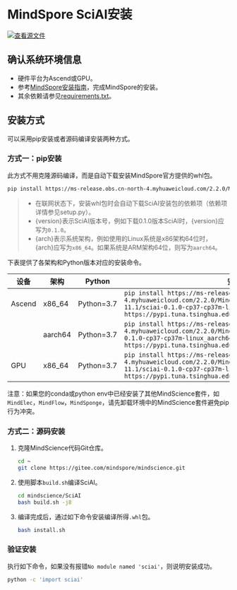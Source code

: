 # MindSpore SciAI安装

[![查看源文件](https://mindspore-website.obs.cn-north-4.myhuaweicloud.com/website-images/master/resource/_static/logo_source.svg)](https://gitee.com/mindspore/docs/blob/master/docs/sciai/docs/source_zh_cn/installation.md)
&nbsp;&nbsp;

## 确认系统环境信息

- 硬件平台为Ascend或GPU。
- 参考[MindSpore安装指南](https://www.mindspore.cn/install)，完成MindSpore的安装。
- 其余依赖请参见[requirements.txt](https://gitee.com/mindspore/mindscience/blob/master/SciAI/requirements.txt)。

## 安装方式

可以采用pip安装或者源码编译安装两种方式。

### 方式一：pip安装

此方式不用克隆源码编译，而是自动下载安装MindSpore官方提供的whl包。

```bash
pip install https://ms-release.obs.cn-north-4.myhuaweicloud.com/2.2.0/MindScience/sciai/gpu/{arch}/cuda-11.1/sciai-{version}-cp37-cp37m-linux_{arch}.whl -i https://pypi.tuna.tsinghua.edu.cn/simple
```

> - 在联网状态下，安装whl包时会自动下载SciAI安装包的依赖项（依赖项详情参见setup.py）。
> - {version}表示SciAI版本号，例如下载0.1.0版本SciAI时，{version}应写为`0.1.0`。
> - {arch}表示系统架构，例如使用的Linux系统是x86架构64位时，{arch}应写为`x86_64`。如果系统是ARM架构64位，则写为`aarch64`。

下表提供了各架构和Python版本对应的安装命令。

| 设备     | 架构      | Python     | 安装命令                                                                                                                                                                                               |
|--------|---------|------------|----------------------------------------------------------------------------------------------------------------------------------------------------------------------------------------------------|
| Ascend | x86_64  | Python=3.7 | `pip install https://ms-release.obs.cn-north-4.myhuaweicloud.com/2.2.0/MindScience/sciai/gpu/x86_64/cuda-11.1/sciai-0.1.0-cp37-cp37m-linux_x86_64.whl -i https://pypi.tuna.tsinghua.edu.cn/simple` |
|        | aarch64 | Python=3.7 | `pip install https://ms-release.obs.cn-north-4.myhuaweicloud.com/2.2.0/MindScience/sciai/ascend/aarch64/sciai-0.1.0-cp37-cp37m-linux_aarch64.whl -i https://pypi.tuna.tsinghua.edu.cn/simple`      |
| GPU    | x86_64  | Python=3.7 | `pip install https://ms-release.obs.cn-north-4.myhuaweicloud.com/2.2.0/MindScience/sciai/gpu/x86_64/cuda-11.1/sciai-0.1.0-cp37-cp37m-linux_x86_64.whl -i https://pypi.tuna.tsinghua.edu.cn/simple` |

注意：如果您的conda或python env中已经安装了其他MindScience套件，如`MindElec`，`MindFlow`，`MindSponge`，请先卸载环境中的MindScience套件避免pip行为冲突。

### 方式二：源码安装

1. 克隆MindScience代码Git仓库。

    ```bash
    cd ~
    git clone https://gitee.com/mindspore/mindscience.git
    ```

2. 使用脚本`build.sh`编译SciAI。

    ```bash
    cd mindscience/SciAI
    bash build.sh -j8
    ```

3. 编译完成后，通过如下命令安装编译所得`.whl`包。

    ```bash
    bash install.sh
    ```

### 验证安装

执行如下命令，如果没有报错`No module named 'sciai'`，则说明安装成功。

```bash
python -c 'import sciai'
```
